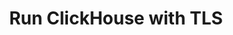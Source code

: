 ---
title: Run ClickHouse with TLS
menu:
  docs_{{ .version }}:
    identifier: ch-tls
    name: TLS/SSL Encryption
    parent: ch-clickhouse-guides
    weight: 45
menu_name: docs_{{ .version }}
---